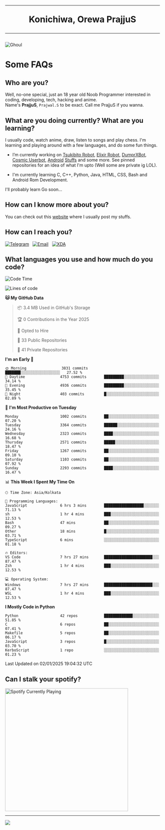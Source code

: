 <h1 align="center"><hr>Konichiwa, Orewa PrajjuS<hr></h1>


<img src="https://telegra.ph/file/6041d22c64479ee5ff802.jpg" alt="Ghoul"/>


<h1>Some FAQs</h1>


<h2>Who are you?</h2>

Well, no-one special, just an 18 year old Noob Programmer interested in coding, developing, tech, hacking and anime.
<br>
Name's <b>PrajjuS</b>, <code>Prajwal.S</code> to be exact. Call me PrajjuS if you wanna.


<h2>What are you doing currently? What are you learning?</h2>

I usually code, watch anime, draw, listen to songs and play chess. I'm learning and playing around with a few languages, and do some fun things.

- I’m currently working on <a href="Https://t.me/PrajjuSAssistantBot">Tsukibito Robot</a>, <a href="https://t.me/projectelixir_bot">Elixir Robot</a>, <a href="https://t.me/DumprXBot">DumprXBot</a>, <a href="https://github.com/SkyLab-Devs/CosmicUserbot">Cosmic Userbot</a>, <a href="https://github.com/Noob-OS">Android</a> <a href="https://github.com/PrajjuS/device_xiaomi_vince">Stuffs</a> and some more. See pinned repositories for an idea of what I'm upto (Well some are private ig LOL).

- I'm currently learning C, C++, Python, Java, HTML, CSS, Bash and Android Rom Development.

I'll probably learn Go soon...


<h2>How can I know more about you?</h2>

You can check out this <a href="https://prajjus.website">website</a> where I usually post my stuffs.


<h2>How can I reach you?</h2>

<a href="https://t.me/PrajjuS"><img src="https://img.shields.io/badge/PrajjuS-2CA5E0?style=flat-square&logo=telegram&logoColor=white" alt="Telegram"/></a>&nbsp;&nbsp;&nbsp;<a href="theprajjus@gmail.com"><img src="https://img.shields.io/badge/theprajjus@gmail.com-D14836?style=flat-square&logo=gmail&logoColor=white" alt="Email"/></a>&nbsp;&nbsp;&nbsp;<a href="https://forum.xda-developers.com/m/prajjus.10388799/"><img src="https://img.shields.io/badge/PrajjuS-F59714?style=flat-square&logo=xda-developers&logoColor=white" alt="XDA"/></a>


<h2>What languages you use and how much do you code?</h2>

<!--START_SECTION:waka-->
![Code Time](http://img.shields.io/badge/Code%20Time-903%20hrs%2032%20mins-blue)

![Lines of code](https://img.shields.io/badge/From%20Hello%20World%20I%27ve%20Written-1.1%20million%20lines%20of%20code-blue)

**🐱 My GitHub Data** 

> 📦 3.4 MB Used in GitHub's Storage 
 > 
> 🏆 0 Contributions in the Year 2025
 > 
> 💼 Opted to Hire
 > 
> 📜 33 Public Repositories 
 > 
> 🔑 41 Private Repositories 
 > 
**I'm an Early 🐤** 

```text
🌞 Morning                3831 commits        ███████░░░░░░░░░░░░░░░░░░   27.52 % 
🌆 Daytime                4753 commits        █████████░░░░░░░░░░░░░░░░   34.14 % 
🌃 Evening                4936 commits        █████████░░░░░░░░░░░░░░░░   35.45 % 
🌙 Night                  403 commits         █░░░░░░░░░░░░░░░░░░░░░░░░   02.89 % 
```
📅 **I'm Most Productive on Tuesday** 

```text
Monday                   1002 commits        ██░░░░░░░░░░░░░░░░░░░░░░░   07.20 % 
Tuesday                  3364 commits        ██████░░░░░░░░░░░░░░░░░░░   24.16 % 
Wednesday                2323 commits        ████░░░░░░░░░░░░░░░░░░░░░   16.68 % 
Thursday                 2571 commits        █████░░░░░░░░░░░░░░░░░░░░   18.47 % 
Friday                   1267 commits        ██░░░░░░░░░░░░░░░░░░░░░░░   09.10 % 
Saturday                 1103 commits        ██░░░░░░░░░░░░░░░░░░░░░░░   07.92 % 
Sunday                   2293 commits        ████░░░░░░░░░░░░░░░░░░░░░   16.47 % 
```


📊 **This Week I Spent My Time On** 

```text
🕑︎ Time Zone: Asia/Kolkata

💬 Programming Languages: 
JavaScript               6 hrs 3 mins        ██████████████████░░░░░░░   71.13 % 
sh                       1 hr 4 mins         ███░░░░░░░░░░░░░░░░░░░░░░   12.53 % 
Bash                     47 mins             ██░░░░░░░░░░░░░░░░░░░░░░░   09.27 % 
Other                    18 mins             █░░░░░░░░░░░░░░░░░░░░░░░░   03.71 % 
TypeScript               6 mins              ░░░░░░░░░░░░░░░░░░░░░░░░░   01.18 % 

🔥 Editors: 
VS Code                  7 hrs 27 mins       ██████████████████████░░░   87.47 % 
Zsh                      1 hr 4 mins         ███░░░░░░░░░░░░░░░░░░░░░░   12.53 % 

💻 Operating System: 
Windows                  7 hrs 27 mins       ██████████████████████░░░   87.47 % 
WSL                      1 hr 4 mins         ███░░░░░░░░░░░░░░░░░░░░░░   12.53 % 
```

**I Mostly Code in Python** 

```text
Python                   42 repos            █████████████░░░░░░░░░░░░   51.85 % 
C                        6 repos             ██░░░░░░░░░░░░░░░░░░░░░░░   07.41 % 
Makefile                 5 repos             ██░░░░░░░░░░░░░░░░░░░░░░░   06.17 % 
JavaScript               3 repos             █░░░░░░░░░░░░░░░░░░░░░░░░   03.70 % 
KerboScript              1 repo              ░░░░░░░░░░░░░░░░░░░░░░░░░   01.23 % 
```




 Last Updated on 02/01/2025 19:04:32 UTC
<!--END_SECTION:waka-->


<h2>Can I stalk your spotify?</h2>

<a href="https://open.spotify.com/user/cotgk31v4nhw20gs5adb29jq5"><img src="https://spotify-readme-prajjus.vercel.app/api?theme=dark&rainbow=true" alt="Spotify Currently Playing" width="400px"/></a>


<hr>


<img src="https://komarev.com/ghpvc/?username=prajjus&label=Profile%20Views&color=000000&style=flat">
